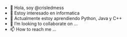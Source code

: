- 👋 Hola, soy @crisledmess
- 👀 Estoy interesado en informatica
- 🌱 Actualmente estoy aprendiendo Python, Java y C++
- 💞️ I’m looking to collaborate on ...
- 📫 How to reach me ...

<!---
crisledmess/crisledmess is a ✨ special ✨ repository because its `README.md` (this file) appears on your GitHub profile.
You can click the Preview link to take a look at your changes.
--->
